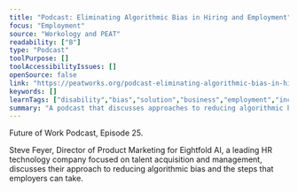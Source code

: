 ```yaml
---
title: "Podcast: Eliminating Algorithmic Bias in Hiring and Employment"
focus: "Employment"
source: "Workology and PEAT"
readability: ["B"]
type: "Podcast"
toolPurpose: []
toolAccessibilityIssues: []
openSource: false
link: "https://peatworks.org/podcast-eliminating-algorithmic-bias-in-hiring-and-employment/"
keywords: []
learnTags: ["disability","bias","solution","business","employment","inclusivePractice"]
summary: "A podcast that discusses approaches to reducing algorithmic bias in HR practices and the steps employers can take. "
---
```

Future of Work Podcast, Episode 25.

Steve Feyer, Director of Product Marketing for Eightfold AI, a leading HR technology company focused on talent acquisition and management, discusses their approach to reducing algorithmic bias and the steps that employers can take.
